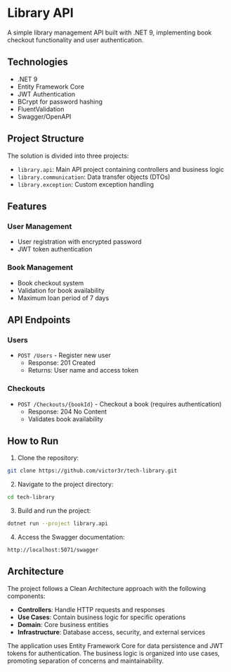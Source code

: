 # Library API

A simple library management API built with .NET 9, implementing book checkout functionality and user authentication.

## Technologies

- .NET 9
- Entity Framework Core
- JWT Authentication
- BCrypt for password hashing
- FluentValidation
- Swagger/OpenAPI

## Project Structure

The solution is divided into three projects:
- `library.api`: Main API project containing controllers and business logic
- `library.communication`: Data transfer objects (DTOs)
- `library.exception`: Custom exception handling

## Features

### User Management
- User registration with encrypted password
- JWT token authentication

### Book Management
- Book checkout system
- Validation for book availability
- Maximum loan period of 7 days

## API Endpoints

### Users
- `POST /Users` - Register new user
  - Response: 201 Created
  - Returns: User name and access token

### Checkouts
- `POST /Checkouts/{bookId}` - Checkout a book (requires authentication)
  - Response: 204 No Content
  - Validates book availability

## How to Run

1. Clone the repository:
```bash
git clone https://github.com/victor3r/tech-library.git
```

2. Navigate to the project directory:
```bash
cd tech-library
```

3. Build and run the project:
```bash
dotnet run --project library.api
```

4. Access the Swagger documentation:
```
http://localhost:5071/swagger
```

## Architecture

The project follows a Clean Architecture approach with the following components:

- **Controllers**: Handle HTTP requests and responses
- **Use Cases**: Contain business logic for specific operations
- **Domain**: Core business entities
- **Infrastructure**: Database access, security, and external services

The application uses Entity Framework Core for data persistence and JWT tokens for authentication. The business logic is organized into use cases, promoting separation of concerns and maintainability.